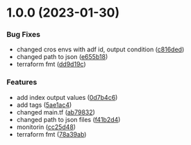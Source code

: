 # 1.0.0 (2023-01-30)


### Bug Fixes

* changed cros envs with adf id, output condition ([c816ded](https://github.com/data-platform-hq/terraform-azurerm-monitoring/commit/c816dedf2840584e890e20437724f2ebe30d170e))
* changed path to json ([e655b18](https://github.com/data-platform-hq/terraform-azurerm-monitoring/commit/e655b1825abe139d236b2d258579f5a2fb0b8c53))
* terraform fmt ([dd9d19c](https://github.com/data-platform-hq/terraform-azurerm-monitoring/commit/dd9d19cfd07b174e5540f94f61d9797e775f39a3))


### Features

* add index output values ([0d7b4c6](https://github.com/data-platform-hq/terraform-azurerm-monitoring/commit/0d7b4c6962bb66c04cf2f3a9742f43b27b5e1ee8))
* add tags ([5ae1ac4](https://github.com/data-platform-hq/terraform-azurerm-monitoring/commit/5ae1ac4fad20e965c7394f7a9598eef7b7ebe847))
* changed main.tf ([ab79832](https://github.com/data-platform-hq/terraform-azurerm-monitoring/commit/ab79832c82375ec0ff9e36a19ea01af5dbcf5104))
* changed path to json files ([f41b2d4](https://github.com/data-platform-hq/terraform-azurerm-monitoring/commit/f41b2d47d46d37c8a298e56bf1282d2306256a3d))
* monitorin ([cc25d48](https://github.com/data-platform-hq/terraform-azurerm-monitoring/commit/cc25d48e7a30c3c7bde37340879a06029a73b1c7))
* terraform fmt ([78a39ab](https://github.com/data-platform-hq/terraform-azurerm-monitoring/commit/78a39abb89187d5687209f4a111a89cb1704bf43))
